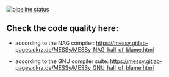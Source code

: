 [![pipeline status](https://gitlab.dkrz.de/MESSy/MESSy/badges/devel/pipeline.svg)](https://gitlab.dkrz.de/MESSy/MESSy/-/commits/devel)

## Check the code quality here:

- according to the NAG compiler:
https://messy.gitlab-pages.dkrz.de/MESSy/MESSy_NAG_hall_of_blame.html

- according to the GNU compiler suite:
https://messy.gitlab-pages.dkrz.de/MESSy/MESSy_GNU_hall_of_blame.html